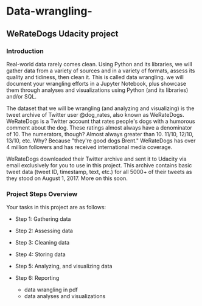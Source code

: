 # Data-wrangling-
## WeRateDogs Udacity project

### Introduction
Real-world data rarely comes clean. Using Python and its libraries, we will gather data from a variety of sources and in a variety of formats,
assess its quality and tidiness, then clean it. This is called data wrangling. we will document your wrangling efforts in a Jupyter Notebook,
plus showcase them through analyses and visualizations using Python (and its libraries) and/or SQL.

The dataset that we will be wrangling (and analyzing and visualizing) is the tweet archive of Twitter user @dog_rates, also known as WeRateDogs.
WeRateDogs is a Twitter account that rates people's dogs with a humorous comment about the dog. These ratings almost always have a denominator of 10. 
The numerators, though? Almost always greater than 10. 11/10, 12/10, 13/10, etc. Why? Because "they're good dogs Brent." WeRateDogs has over 4 million followers
and has received international media coverage.

WeRateDogs downloaded their Twitter archive and sent it to Udacity via email exclusively for you to use in this project. 
This archive contains basic tweet data (tweet ID, timestamp, text, etc.) for all 5000+ of their tweets as they stood on August 1, 2017. More on this soon.

### Project Steps Overview
Your tasks in this project are as follows:

- Step 1: Gathering data

- Step 2: Assessing data

- Step 3: Cleaning data

- Step 4: Storing data

- Step 5: Analyzing, and visualizing data

- Step 6: Reporting

    - data wrangling in pdf
    - data analyses and visualizations
